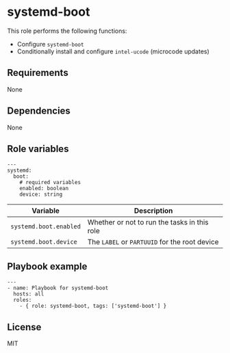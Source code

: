 # systemd-boot

This role performs the following functions:

- Configure `systemd-boot`
- Conditionally install and configure `intel-ucode` (microcode updates)

## Requirements

None

## Dependencies

None

## Role variables

```
---
systemd:
  boot:
    # required variables
    enabled: boolean
    device: string
```

| Variable               | Description                                   |
| ---------------------- | --------------------------------------------- |
| `systemd.boot.enabled` | Whether or not to run the tasks in this role  |
| `systemd.boot.device`  | The `LABEL` or `PARTUUID` for the root device |

## Playbook example

```
---
- name: Playbook for systemd-boot
  hosts: all
  roles:
    - { role: systemd-boot, tags: ['systemd-boot'] }
```

## License

MIT

